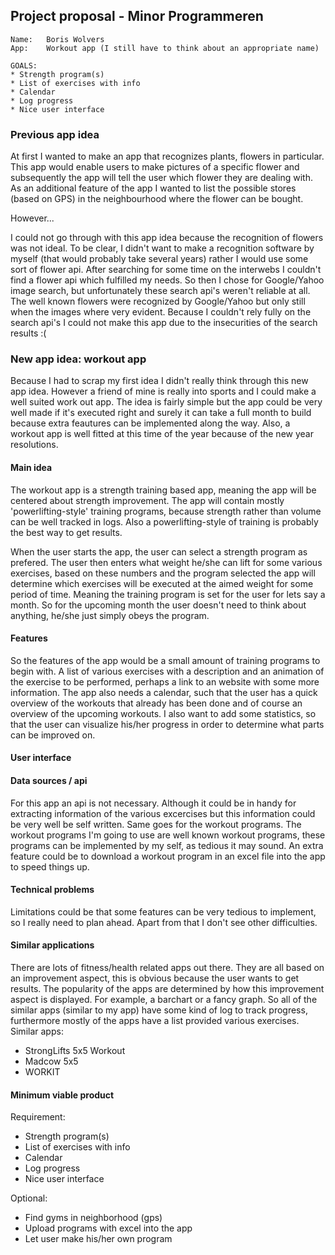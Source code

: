 ## Project proposal - Minor Programmeren
  
    Name:   Boris Wolvers
    App:    Workout app (I still have to think about an appropriate name)
    
    GOALS:
    * Strength program(s)
    * List of exercises with info
    * Calendar
    * Log progress
    * Nice user interface
    
### Previous app idea
At first I wanted to make an app that recognizes plants, flowers in particular. This app would enable users to make pictures of a specific flower and subsequently the app will tell the user which flower they are dealing with. As an additional feature of the app I wanted to list the possible stores (based on GPS) in the neighbourhood where the flower can be bought. 

However...

I could not go through with this app idea because the recognition of flowers was not ideal. To be clear, I didn't want to make a recognition software by myself (that would probably take several years) rather I would use some sort of flower api. After searching for some time on the interwebs I couldn't find a flower api which fulfilled my needs. So then I chose for Google/Yahoo image search, but unfortunately these search api's weren't reliable at all. The well known flowers were recognized by Google/Yahoo but only still when the images where very evident. Because I couldn't rely fully on the search api's I could not make this app due to the insecurities of the search results :(

### New app idea: workout app
Because I had to scrap my first idea I didn't really think through this new app idea. However a friend of mine is really into sports and I could make a well suited work out app. The idea is fairly simple but the app could be very well made if it's executed right and surely it can take a full month to build because extra feautures can be implemented along the way. Also, a workout app is well fitted at this time of the year because of the new year resolutions.

#### Main idea
The workout app is a strength training based app, meaning the app will be centered about strength improvement. The app will contain mostly 'powerlifting-style' training programs, because strength rather than volume can be well tracked in logs. Also a powerlifting-style of training is probably the best way to get results.

When the user starts the app, the user can select a strength program as prefered. The user then enters what weight he/she can lift for some various exercises, based on these numbers and the program selected the app will determine which exercises will be executed at the aimed weight for some period of time. Meaning the training program is set for the user for lets say a month. So for the upcoming month the user doesn't need to think about anything, he/she just simply obeys the program.

#### Features
So the features of the app would be a small amount of training programs to begin with. A list of various exercises with a description and an animation of the exercise to be performed, perhaps a link to an website with some more information. The app also needs a calendar, such that the user has a quick overview of the workouts that already has been done and of course an overview of the upcoming workouts. I also want to add some statistics, so that the user can visualize his/her progress in order to determine what parts can be improved on.

#### User interface


#### Data sources / api
For this app an api is not necessary. Although it could be in handy for extracting information of the various excercises but this information could be very well be self written. Same goes for the workout programs. The workout programs I'm going to use are well known workout programs, these programs can be implemented by my self, as tedious it may sound. An extra feature could be to download a workout program in an excel file into the app to speed things up.

#### Technical problems
Limitations could be that some features can be very tedious to implement, so I really need to plan ahead. Apart from that I don't see other difficulties.  

#### Similar applications
There are lots of fitness/health related apps out there. They are all based on an improvement aspect, this is obvious because the user wants to get results. The popularity of the apps are determined by how this improvement aspect is displayed. For example, a barchart or a fancy graph. So all of the similar apps (similar to my app) have some kind of log to track progress, furthermore mostly of the apps have a list provided various exercises. Similar apps:

* StrongLifts 5x5 Workout
* Madcow 5x5
* WORKIT  

#### Minimum viable product
Requirement:
* Strength program(s)
* List of exercises with info
* Calendar
* Log progress
* Nice user interface

Optional:
* Find gyms in neighborhood (gps)
* Upload programs with excel into the app
* Let user make his/her own program

